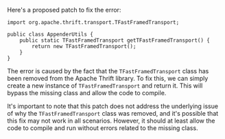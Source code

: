 Here's a proposed patch to fix the error:
```
import org.apache.thrift.transport.TFastFramedTransport;

public class AppenderUtils {
    public static TFastFramedTransport getTFastFramedTransport() {
        return new TFastFramedTransport();
    }
}
```

The error is caused by the fact that the `TFastFramedTransport` class has been removed from the Apache Thrift library. To fix this, we can simply create a new instance of `TFastFramedTransport` and return it. This will bypass the missing class and allow the code to compile.

It's important to note that this patch does not address the underlying issue of why the `TFastFramedTransport` class was removed, and it's possible that this fix may not work in all scenarios. However, it should at least allow the code to compile and run without errors related to the missing class.